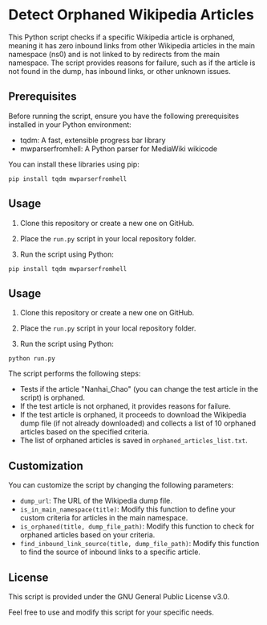 # Detect Orphaned Wikipedia Articles

This Python script checks if a specific Wikipedia article is orphaned, meaning it has zero inbound links from other Wikipedia articles in the main namespace (ns0) and is not linked to by redirects from the main namespace. The script provides reasons for failure, such as if the article is not found in the dump, has inbound links, or other unknown issues.

## Prerequisites

Before running the script, ensure you have the following prerequisites installed in your Python environment:

- tqdm: A fast, extensible progress bar library
- mwparserfromhell: A Python parser for MediaWiki wikicode

You can install these libraries using pip:

`pip install tqdm mwparserfromhell`

## Usage

1. Clone this repository or create a new one on GitHub.

2. Place the `run.py` script in your local repository folder.

3. Run the script using Python:

`pip install tqdm mwparserfromhell`

## Usage

1. Clone this repository or create a new one on GitHub.

2. Place the `run.py` script in your local repository folder.

3. Run the script using Python:

`python run.py`

The script performs the following steps:

- Tests if the article "Nanhai_Chao" (you can change the test article in the script) is orphaned.
- If the test article is not orphaned, it provides reasons for failure.
- If the test article is orphaned, it proceeds to download the Wikipedia dump file (if not already downloaded) and collects a list of 10 orphaned articles based on the specified criteria.
- The list of orphaned articles is saved in `orphaned_articles_list.txt`.

## Customization

You can customize the script by changing the following parameters:

- `dump_url`: The URL of the Wikipedia dump file.
- `is_in_main_namespace(title)`: Modify this function to define your custom criteria for articles in the main namespace.
- `is_orphaned(title, dump_file_path)`: Modify this function to check for orphaned articles based on your criteria.
- `find_inbound_link_source(title, dump_file_path)`: Modify this function to find the source of inbound links to a specific article.

## License

This script is provided under the GNU General Public License v3.0.

Feel free to use and modify this script for your specific needs.

